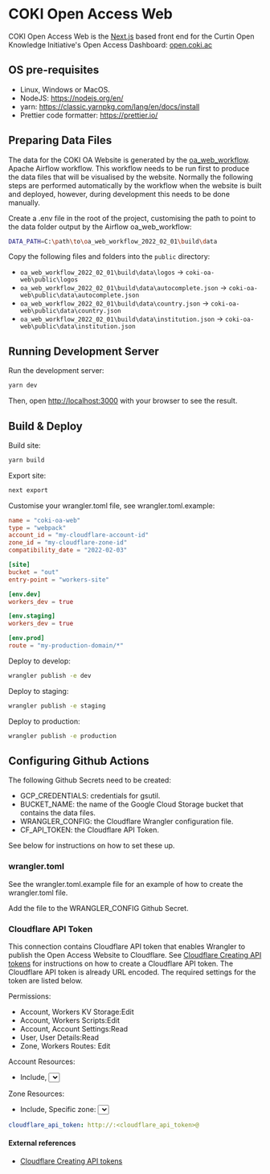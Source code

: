 # COKI Open Access Web
COKI Open Access Web is the [Next.js](https://nextjs.org/) based front end for the Curtin Open Knowledge Initiative's
Open Access Dashboard: [open.coki.ac](https://open.coki.ac/)

## OS pre-requisites
* Linux, Windows or MacOS.
* NodeJS: https://nodejs.org/en/
* yarn: https://classic.yarnpkg.com/lang/en/docs/install
* Prettier code formatter: https://prettier.io/

## Preparing Data Files
The data for the COKI OA Website is generated by the [oa_web_workflow](https://github.com/The-Academic-Observatory/academic-observatory-workflows/blob/develop/academic_observatory_workflows/workflows/oa_web_workflow.py).
Apache Airflow workflow. This workflow needs to be run first to produce the data files that will be visualised by the 
website. Normally the following steps are performed automatically by the workflow when the website is built and 
deployed, however, during development this needs to be done manually.

Create a .env file in the root of the project, customising the path to point to the data folder output by the 
Airflow oa_web_workflow:
```bash
DATA_PATH=C:\path\to\oa_web_workflow_2022_02_01\build\data
```

Copy the following files and folders into the `public` directory:
* `oa_web_workflow_2022_02_01\build\data\logos` -> `coki-oa-web\public\logos`
* `oa_web_workflow_2022_02_01\build\data\autocomplete.json` -> `coki-oa-web\public\data\autocomplete.json`
* `oa_web_workflow_2022_02_01\build\data\country.json` -> `coki-oa-web\public\data\country.json`
* `oa_web_workflow_2022_02_01\build\data\institution.json` -> `coki-oa-web\public\data\institution.json`

## Running Development Server
Run the development server:
```bash
yarn dev
```

Then, open [http://localhost:3000](http://localhost:3000) with your browser to see the result.

## Build & Deploy
Build site:
```bash
yarn build
```

Export site:
```bash
next export
```

Customise your wrangler.toml file, see wrangler.toml.example:
```toml
name = "coki-oa-web"
type = "webpack"
account_id = "my-cloudflare-account-id"
zone_id = "my-cloudflare-zone-id"
compatibility_date = "2022-02-03"

[site]
bucket = "out"
entry-point = "workers-site"

[env.dev]
workers_dev = true

[env.staging]
workers_dev = true

[env.prod]
route = "my-production-domain/*"
```

Deploy to develop:
```bash
wrangler publish -e dev
```

Deploy to staging:
```bash
wrangler publish -e staging
```

Deploy to production:
```bash
wrangler publish -e production
```

## Configuring Github Actions
The following Github Secrets need to be created:

* GCP_CREDENTIALS: credentials for gsutil.
* BUCKET_NAME: the name of the Google Cloud Storage bucket that contains the data files.
* WRANGLER_CONFIG: the Cloudflare Wrangler configuration file.
* CF_API_TOKEN: the Cloudflare API Token.

See below for instructions on how to set these up.

### wrangler.toml
See the wrangler.toml.example file for an example of how to create the wrangler.toml file.

Add the file to the WRANGLER_CONFIG Github Secret.

### Cloudflare API Token
This connection contains Cloudflare API token that enables Wrangler to publish the Open Access Website to Cloudflare.
See [Cloudflare Creating API tokens](https://developers.cloudflare.com/api/tokens/create) for instructions on how to
create a Cloudflare API token. The Cloudflare API token is already URL encoded. The required settings for the token are
listed below.

Permissions:
* Account, Workers KV Storage:Edit
* Account, Workers Scripts:Edit
* Account, Account Settings:Read
* User, User Details:Read
* Zone, Workers Routes: Edit

Account Resources:
* Include, <select your account>

Zone Resources:
* Include, Specific zone: <select the domain you will deploy to>

```yaml
cloudflare_api_token: http://:<cloudflare_api_token>@
```

#### External references
* [Cloudflare Creating API tokens](https://developers.cloudflare.com/api/tokens/create)

